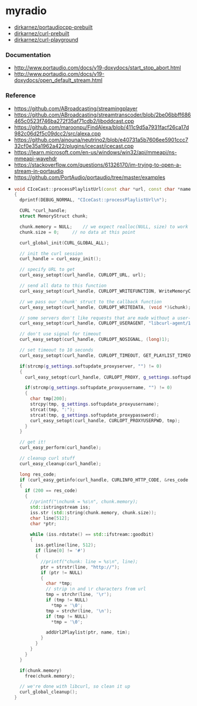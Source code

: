 myradio
=======
- [dirkarnez/portaudiocpp-prebuilt](https://github.com/dirkarnez/portaudiocpp-prebuilt)
- [dirkarnez/curl-prebuilt](https://github.com/dirkarnez/curl-prebuilt)
- [dirkarnez/curl-playground](https://github.com/dirkarnez/curl-playground)

### Documentation
- http://www.portaudio.com/docs/v19-doxydocs/start_stop_abort.html
- http://www.portaudio.com/docs/v19-doxydocs/open_default_stream.html

### Reference
- https://github.com/ABroadcasting/streamingplayer
- https://github.com/ABroadcasting/streamtranscoder/blob/2be06bbff686465c0523f746ba272f35af71cdb2/liboddcast.cpp
- https://github.com/maroonpu/FindAlexa/blob/411c9d5a7931facf26ca17d982c06d2f5c09dcc2/src/alexa.cpp
- https://github.com/ainouna/neutrino2/blob/e40731a5b7606ee5901ccc732cf0e35a1962a422/plugins/icecast/icecast.cpp
- https://learn.microsoft.com/en-us/windows/win32/api/mmeapi/ns-mmeapi-wavehdr
- https://stackoverflow.com/questions/61326170/im-trying-to-open-a-stream-in-portaudio
- https://github.com/PortAudio/portaudio/tree/master/examples
- ```cpp
  void CIceCast::processPlaylistUrl(const char *url, const char *name, const time_t tim) 
  {
    dprintf(DEBUG_NORMAL, "CIceCast::processPlaylistUrl\n");

    CURL *curl_handle;
    struct MemoryStruct chunk;

    chunk.memory = NULL; 	// we expect realloc(NULL, size) to work
    chunk.size = 0;    	// no data at this point

    curl_global_init(CURL_GLOBAL_ALL);

    // init the curl session
    curl_handle = curl_easy_init();

    // specify URL to get
    curl_easy_setopt(curl_handle, CURLOPT_URL, url);

    // send all data to this function
    curl_easy_setopt(curl_handle, CURLOPT_WRITEFUNCTION, WriteMemoryCallback);

    // we pass our 'chunk' struct to the callback function
    curl_easy_setopt(curl_handle, CURLOPT_WRITEDATA, (void *)&chunk);

    // some servers don't like requests that are made without a user-agent field, so we provide one
    curl_easy_setopt(curl_handle, CURLOPT_USERAGENT, "libcurl-agent/1.0");

    // don't use signal for timeout
    curl_easy_setopt(curl_handle, CURLOPT_NOSIGNAL, (long)1);

    // set timeout to 10 seconds
    curl_easy_setopt(curl_handle, CURLOPT_TIMEOUT, GET_PLAYLIST_TIMEOUT);

    if(strcmp(g_settings.softupdate_proxyserver, "") != 0)
    {
      curl_easy_setopt(curl_handle, CURLOPT_PROXY, g_settings.softupdate_proxyserver);

      if(strcmp(g_settings.softupdate_proxyusername, "") != 0)
      {
        char tmp[200];
        strcpy(tmp, g_settings.softupdate_proxyusername);
        strcat(tmp, ":");
        strcat(tmp, g_settings.softupdate_proxypassword);
        curl_easy_setopt(curl_handle, CURLOPT_PROXYUSERPWD, tmp);
      }
    }

    // get it! 
    curl_easy_perform(curl_handle);

    // cleanup curl stuff
    curl_easy_cleanup(curl_handle);

    long res_code;
    if (curl_easy_getinfo(curl_handle, CURLINFO_HTTP_CODE, &res_code ) ==  CURLE_OK) 
    {
      if (200 == res_code) 
      {
        //printf("\nchunk = %s\n", chunk.memory);
        std::istringstream iss;
        iss.str (std::string(chunk.memory, chunk.size));
        char line[512];
        char *ptr;

        while (iss.rdstate() == std::ifstream::goodbit) 
        {
          iss.getline(line, 512);
          if (line[0] != '#') 
          {
            //printf("chunk: line = %s\n", line);
            ptr = strstr(line, "http://");
            if (ptr != NULL) 
            {
              char *tmp;
              // strip \n and \r characters from url
              tmp = strchr(line, '\r');
              if (tmp != NULL)
                *tmp = '\0';
              tmp = strchr(line, '\n');
              if (tmp != NULL)
                *tmp = '\0';

              addUrl2Playlist(ptr, name, tim);
            }
          }
        }
      }
    }

    if(chunk.memory)
      free(chunk.memory);

    // we're done with libcurl, so clean it up
    curl_global_cleanup();
  }
  ```
